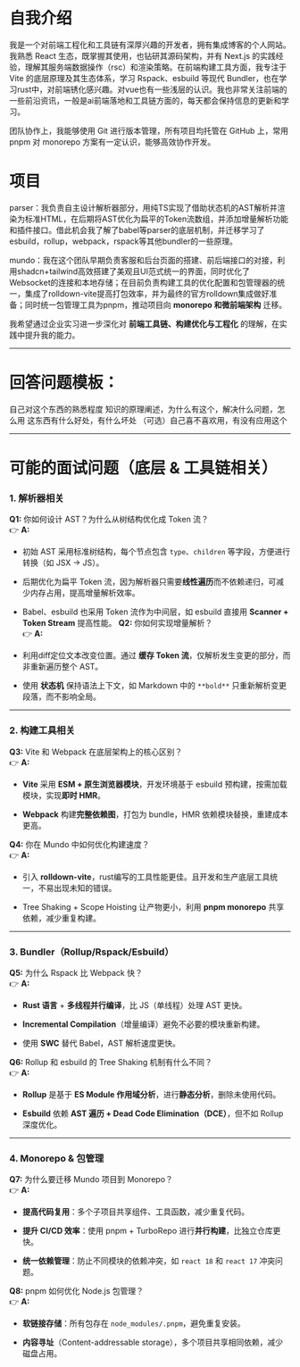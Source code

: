 # 自我介绍
我是一个对前端工程化和工具链有深厚兴趣的开发者，拥有集成博客的个人网站。我熟悉 React 生态，既掌握其使用，也钻研其源码架构，并有 Next.js 的实践经验，理解其服务端数据操作（rsc）和渲染策略。在前端构建工具方面，我专注于 Vite 的底层原理及其生态体系，学习 Rspack、esbuild 等现代 Bundler，也在学习rust中，对前端锈化感兴趣。对vue也有一些浅层的认识。我也非常关注前端的一些前沿资讯，一般是ai前端落地和工具链方面的，每天都会保持信息的更新和学习。

团队协作上，我能够使用 Git 进行版本管理，所有项目均托管在 GitHub 上，常用 pnpm 对 monorepo 方案有一定认识，能够高效协作开发。
# 项目

 parser：我负责自主设计解析器部分，用纯TS实现了借助状态机的AST解析并渲染为标准HTML，在后期将AST优化为扁平的Token流数组，并添加增量解析功能和插件接口。借此机会我了解了babel等parser的底层机制，并迁移学习了esbuild，rollup，webpack，rspack等其他bundler的一些原理。

mundo：我在这个团队早期负责客服和后台页面的搭建、前后端接口的对接，利用shadcn+tailwind高效搭建了美观且UI范式统一的界面，同时优化了Websocket的连接和本地存储；在目前负责构建工具的优化配置和包管理器的统一，集成了rolldown-vite提高打包效率，并为最终的官方rolldown集成做好准备；同时统一包管理工具为pnpm，推动项目向 **monorepo 和微前端架构** 迁移。

我希望通过企业实习进一步深化对 **前端工具链、构建优化与工程化** 的理解，在实践中提升我的能力。

---

# 回答问题模板：

自己对这个东西的熟悉程度 
知识的原理阐述，为什么有这个，解决什么问题，怎么用 
这东西有什么好处，有什么坏处 
（可选）自己喜不喜欢用，有没有应用这个


---

# **可能的面试问题（底层 & 工具链相关）**

### **1. 解析器相关**

**Q1:** 你如何设计 AST？为什么从树结构优化成 Token 流？  
👉 **A:**

- 初始 AST 采用标准树结构，每个节点包含 `type`、`children` 等字段，方便进行转换（如 JSX → JS）。
    
- 后期优化为扁平 Token 流，因为解析器只需要**线性遍历**而不依赖递归，可减少内存占用，提高增量解析效率。
    
- Babel、esbuild 也采用 Token 流作为中间层，如 esbuild 直接用 **Scanner + Token Stream** 提高性能。
**Q2:** 你如何实现增量解析？  
👉 **A:**
- 利用diff定位文本改变位置。通过 **缓存 Token 流**，仅解析发生变更的部分，而非重新遍历整个 AST。
    
- 使用 **状态机** 保持语法上下文，如 Markdown 中的 `**bold**` 只重新解析变更段落，而不影响全局。

---

### **2. 构建工具相关**

**Q3:** Vite 和 Webpack 在底层架构上的核心区别？  
👉 **A:**

- **Vite** 采用 **ESM + 原生浏览器模块**，开发环境基于 esbuild 预构建，按需加载模块，实现**即时 HMR**。
    
- **Webpack** 构建**完整依赖图**，打包为 bundle，HMR 依赖模块替换，重建成本更高。

**Q4:** 你在 Mundo 中如何优化构建速度？  
👉 **A:**

- 引入 **rolldown-vite**，rust编写的工具性能更佳。且开发和生产底层工具统一，不易出现未知的错误。
    
- Tree Shaking + Scope Hoisting 让产物更小，利用 **pnpm monorepo** 共享依赖，减少重复构建。
    

---

### **3. Bundler（Rollup/Rspack/Esbuild）**

**Q5:** 为什么 Rspack 比 Webpack 快？  
👉 **A:**

- **Rust 语言** + **多线程并行编译**，比 JS（单线程）处理 AST 更快。
    
- **Incremental Compilation**（增量编译）避免不必要的模块重新构建。
    
- 使用 **SWC** 替代 Babel，AST 解析速度更快。
    

**Q6:** Rollup 和 esbuild 的 Tree Shaking 机制有什么不同？  
👉 **A:**

- **Rollup** 是基于 **ES Module 作用域分析**，进行**静态分析**，删除未使用代码。
    
- **Esbuild** 依赖 **AST 遍历 + Dead Code Elimination（DCE）**，但不如 Rollup 深度优化。
    

---

### **4. Monorepo & 包管理**

**Q7:** 为什么要迁移 Mundo 项目到 Monorepo？  
👉 **A:**

- **提高代码复用**：多个子项目共享组件、工具函数，减少重复代码。
    
- **提升 CI/CD 效率**：使用 pnpm + TurboRepo 进行**并行构建**，比独立仓库更快。
    
- **统一依赖管理**：防止不同模块的依赖冲突，如 `react 18` 和 `react 17` 冲突问题。
    

**Q8:** pnpm 如何优化 Node.js 包管理？  
👉 **A:**

- **软链接存储**：所有包存在 `node_modules/.pnpm`，避免重复安装。
    
- **内容寻址**（Content-addressable storage），多个项目共享相同依赖，减少磁盘占用。
    

